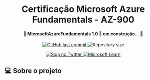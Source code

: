 <h1 align="center"> Certificação Microsoft Azure Fundamentals - AZ-900 </h1>

<h4 align="center"> 
	🚧 MicrosoftAzureFundamentals 1.0 🚀 em construção... 🚧
</h4>

<p align="center">

  <a href="https://github.com/ProfCastello/AZ900/commits/main">
    <img alt="GitHub last commit" src="https://img.shields.io/github/last-commit/ProfCastello/AZ900?style=plastic">
  </a>

  <img alt="Repository size" src="https://img.shields.io/github/repo-size/ProfCastello/AZ900?style=plastic">

</p>

<p align="center">

<a href="https://msftstudentcert.cloudreadyskills.com">
    <img alt="Siga no Twitter" src="https://img.shields.io/badge/Cloud%20Ready%20Skills-Link-brightgreen?style=plastic">
  </a>

<a href="https://learn.microsoft.com/pt-br/certifications/exams/az-900/"> 
	<img alt="Microsoft Learn" src="https://img.shields.io/badge/Microsoft%20Learn-Link-brightgreen?style=plastic">
</a>

</p>

## 💻 Sobre o projeto
